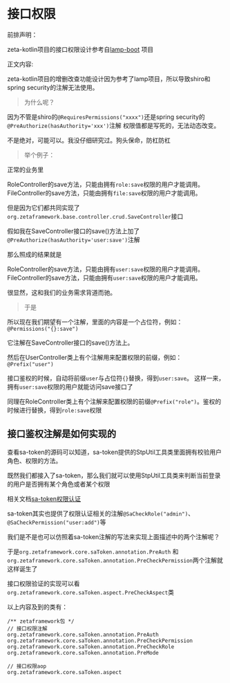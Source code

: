 # 接口权限

前排声明：

zeta-kotlin项目的接口权限设计参考自[lamp-boot](https://github.com/zuihou/lamp-boot) 项目



正文内容:

zeta-kotlin项目的增删改查功能设计因为参考了lamp项目，所以导致shiro和spring security的注解无法使用。

> 为什么呢？

因为不管是shiro的`@RequiresPermissions("xxxx")`还是spring security的`@PreAuthorize(hasAuthority='xxx')`注解
权限值都是写死的，无法动态改变。

不是绝对，可能可以。我没仔细研究过。狗头保命，防杠防杠

> 举个例子：

正常的业务里

RoleController的save方法，只能由拥有`role:save`权限的用户才能调用。
FileController的save方法，只能由拥有`file:save`权限的用户才能调用。

但是因为它们都共同实现了`org.zetaframework.base.controller.crud.SaveController`接口

假如我在SaveController接口的save()方法上加了`@PreAuthorize(hasAuthority='user:save')`注解

那么照成的结果就是

RoleController的save方法，只能由拥有`user:save`权限的用户才能调用。
FileController的save方法，只能由拥有`user:save`权限的用户才能调用。

很显然，这和我们的业务需求背道而驰。


> 于是

所以现在我们期望有一个注解，里面的内容是一个占位符，例如：`@Permissions("{}:save")` 

它注解在SaveController接口的save()方法上。

然后在UserController类上有个注解用来配置权限的前缀，例如：`@Prefix("user")`

接口鉴权的时候，自动将前缀`user`与占位符`{}`替换，得到`user:save`。 这样一来，拥有`user:save`权限的用户就能访问save接口了

同理在RoleController类上有个注解来配置权限的前缀`@Prefix("role")`。鉴权的时候进行替换，得到`role:save`权限




## 接口鉴权注解是如何实现的

查看sa-token的源码可以知道，sa-token提供的StpUtil工具类里面拥有校验用户角色、权限的方法。

既然我们都接入了sa-token，那么我们就可以使用StpUtil工具类来判断当前登录的用户是否拥有某个角色或者某个权限

相关文档[sa-token权限认证](https://sa-token.dev33.cn/doc/index.html#/use/jur-auth)

sa-token其实也提供了权限认证相关的注解`@SaCheckRole("admin")`、`@SaCheckPermission("user:add")`等

我们是不是也可以仿照着sa-token注解的写法来实现上面描述中的两个注解呢？

于是`org.zetaframework.core.saToken.annotation.PreAuth` 和 `org.zetaframework.core.saToken.annotation.PreCheckPermission`两个注解就这样诞生了

接口权限验证的实现可以看`org.zetaframework.core.saToken.aspect.PreCheckAspect`类


以上内容及到的类有：
```
/** zetaframework包 */
// 接口权限注解
org.zetaframework.core.saToken.annotation.PreAuth
org.zetaframework.core.saToken.annotation.PreCheckPermission
org.zetaframework.core.saToken.annotation.PreCheckRole
org.zetaframework.core.saToken.annotation.PreMode

// 接口权限aop
org.zetaframework.core.saToken.aspect
```
